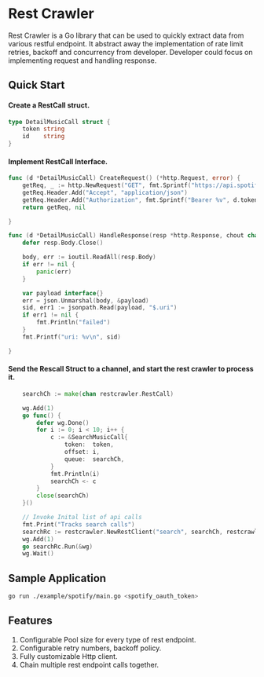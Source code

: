 # Rest Crawler
Rest Crawler is a Go library that can be used to quickly extract data from various restful endpoint. It abstract away the implementation of rate limit retries, backoff and concurrency from developer. Developer could focus on implementing request and handling response. 

## Quick Start

#### Create a RestCall struct. 

```go
type DetailMusicCall struct {
	token string
	id    string
}
```
#### Implement RestCall Interface.

```go
func (d *DetailMusicCall) CreateRequest() (*http.Request, error) {
	getReq, _ := http.NewRequest("GET", fmt.Sprintf("https://api.spotify.com/v1/tracks/%v", d.id), nil)
	getReq.Header.Add("Accept", "application/json")
	getReq.Header.Add("Authorization", fmt.Sprintf("Bearer %v", d.token))
	return getReq, nil

}

func (d *DetailMusicCall) HandleResponse(resp *http.Response, chout chan<- restcrawler.RestCall) {
	defer resp.Body.Close()

	body, err := ioutil.ReadAll(resp.Body)
	if err != nil {
		panic(err)
	}

	var payload interface{}
	err = json.Unmarshal(body, &payload)
	sid, err1 := jsonpath.Read(payload, "$.uri")
	if err1 != nil {
		fmt.Println("failed")
	}
	fmt.Printf("uri: %v\n", sid)

}
```

#### Send the Rescall Struct to a channel, and start the rest crawler to process it. 
```go
	searchCh := make(chan restcrawler.RestCall)

    wg.Add(1)
	go func() {
		defer wg.Done()
		for i := 0; i < 10; i++ {
			c := &SearchMusicCall{
				token:  token,
				offset: i,
				queue:  searchCh,
			}
			fmt.Println(i)
			searchCh <- c
		}
		close(searchCh)
	}()

	// Invoke Inital list of api calls
	fmt.Print("Tracks search calls")
	searchRc := restcrawler.NewRestClient("search", searchCh, restcrawler.Workers(2), restcrawler.ChannelOut(detailCh))
	wg.Add(1)
    go searchRc.Run(&wg)
    wg.Wait()
```
## Sample Application 
```bash
go run ./example/spotify/main.go <spotify_oauth_token>
```

## Features
1. Configurable Pool size for every type of rest endpoint.
2. Configurable retry numbers, backoff policy. 
3. Fully customizable Http client. 
4. Chain multiple rest endpoint calls together. 

